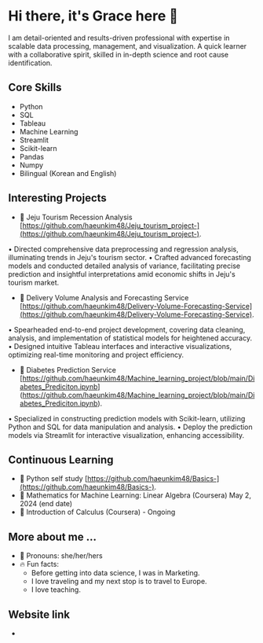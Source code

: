 # Hi there, it's Grace here 👋 #

I am detail-oriented and results-driven professional with expertise in scalable data processing, management, and visualization. A quick learner with a collaborative spirit, skilled in in-depth science and root cause identification. 

## Core Skills ## 
* Python
* SQL
* Tableau
* Machine Learning 
* Streamlit
* Scikit-learn
* Pandas
* Numpy
* Bilingual (Korean and English)

## Interesting Projects ##
* 📌 Jeju Tourism Recession Analysis [https://github.com/haeunkim48/Jeju_tourism_project-](https://github.com/haeunkim48/Jeju_tourism_project-).

•	Directed comprehensive data preprocessing and regression analysis, illuminating trends in Jeju's tourism sector.
•	Crafted advanced forecasting models and conducted detailed analysis of variance, facilitating precise prediction and insightful interpretations amid economic shifts in Jeju's tourism market.

* 📌 Delivery Volume Analysis and Forecasting Service [https://github.com/haeunkim48/Delivery-Volume-Forecasting-Service](https://github.com/haeunkim48/Delivery-Volume-Forecasting-Service).
  
•	Spearheaded end-to-end project development, covering data cleaning, analysis, and implementation of statistical models for heightened accuracy.
•	Designed intuitive Tableau interfaces and interactive visualizations, optimizing real-time monitoring and project efficiency.

* 📌 Diabetes Prediction Service [https://github.com/haeunkim48/Machine_learning_project/blob/main/Diabetes_Prediciton.ipynb] (https://github.com/haeunkim48/Machine_learning_project/blob/main/Diabetes_Prediciton.ipynb).
  
•	Specialized in constructing prediction models with Scikit-learn, utilizing Python and SQL for data manipulation and analysis.
•	Deploy the prediction models via Streamlit for interactive visualization, enhancing accessibility.

## Continuous Learning ##
  * 📝 Python self study [https://github.com/haeunkim48/Basics-](https://github.com/haeunkim48/Basics-).
  * 📝 Mathematics for Machine Learning: Linear Algebra (Coursera) May 2, 2024 (end date)
  * 📝 Introduction of Calculus (Coursera) - Ongoing

## More about me ... ##
* 🌟 Pronouns: she/her/hers
* 🔥 Fun facts:
  * Before getting into data science, I was in Marketing.
  * I love traveling and my next stop is to travel to Europe.
  * I love teaching.

## Website link ## 
* 
    
